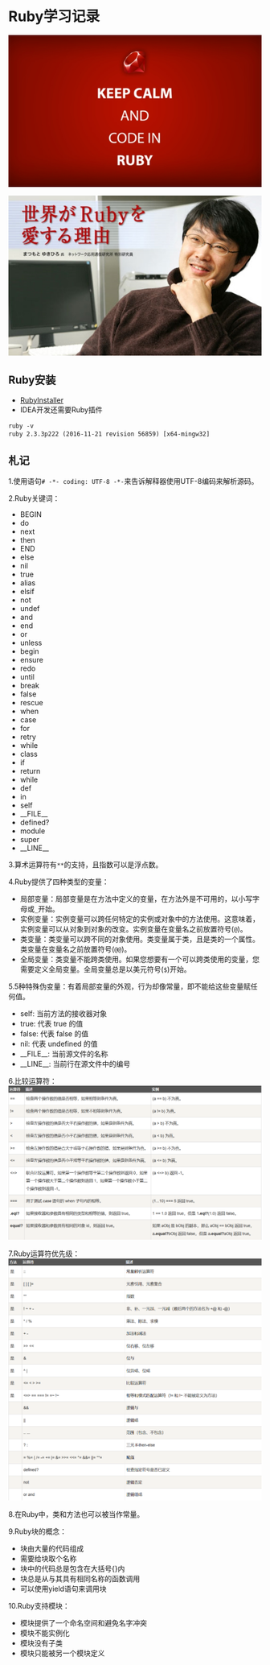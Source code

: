 # Ruby学习记录

![](images/ruby-background.jpg)

![](images/like-ruby.jpg)

## Ruby安装
- [RubyInstaller](http://xiazai.zol.com.cn/detail/48/479399.shtml)
- IDEA开发还需要Ruby插件

```text
ruby -v
ruby 2.3.3p222 (2016-11-21 revision 56859) [x64-mingw32]
```

## 札记
1.使用语句`# -*- coding: UTF-8 -*-`来告诉解释器使用UTF-8编码来解析源码。

2.Ruby关键词：
- BEGIN
- do
- next
- then
- END
- else
- nil
- true
- alias
- elsif
- not
- undef
- and
- end
- or
- unless
- begin
- ensure
- redo
- until
- break
- false
- rescue
- when
- case
- for
- retry
- while
- class
- if
- return
- while
- def
- in
- self
- \_\_FILE\_\_
- defined?
- module
- super
- \_\_LINE\_\_

3.算术运算符有`**`的支持，且指数可以是浮点数。

4.Ruby提供了四种类型的变量：
- 局部变量：局部变量是在方法中定义的变量，在方法外是不可用的，以小写字母或`_`开始。
- 实例变量：实例变量可以跨任何特定的实例或对象中的方法使用。这意味着，实例变量可以从对象到对象的改变。实例变量在变量名之前放置符号(`@`)。
- 类变量：类变量可以跨不同的对象使用。类变量属于类，且是类的一个属性。类变量在变量名之前放置符号(`@@`)。
- 全局变量：类变量不能跨类使用。如果您想要有一个可以跨类使用的变量，您需要定义全局变量。全局变量总是以美元符号(`$`)开始。

5.5种特殊伪变量：有着局部变量的外观，行为却像常量，即不能给这些变量赋任何值。
- self: 当前方法的接收器对象
- true: 代表 true 的值
- false: 代表 false 的值
- nil: 代表 undefined 的值
- \_\_FILE\_\_: 当前源文件的名称
- \_\_LINE\_\_: 当前行在源文件中的编号

6.比较运算符：<br/>
![](images/ruby-operator.png)

7.Ruby运算符优先级：<br/>
![](images/Ruby运算符优先级.png)

8.在Ruby中，类和方法也可以被当作常量。

9.Ruby块的概念：
- 块由大量的代码组成
- 需要给块取个名称
- 块中的代码总是包含在大括号{}内
- 块总是从与其具有相同名称的函数调用
- 可以使用yield语句来调用块

10.Ruby支持模块：
- 模块提供了一个命名空间和避免名字冲突
- 模块不能实例化
- 模块没有子类
- 模块只能被另一个模块定义
